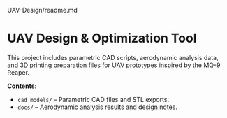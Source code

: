 UAV-Design/readme.md
# UAV Design & Optimization Tool

This project includes parametric CAD scripts, aerodynamic analysis data, and 3D printing preparation files for UAV prototypes inspired by the MQ-9 Reaper.

**Contents:**
- `cad_models/` – Parametric CAD files and STL exports.
- `docs/` – Aerodynamic analysis results and design notes.
